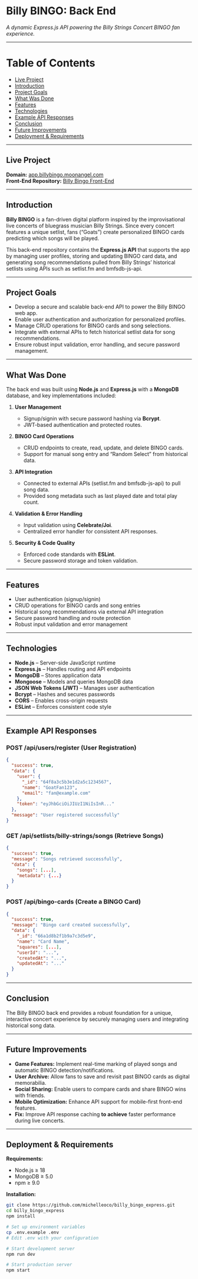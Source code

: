 # Billy BINGO: Back End

_A dynamic Express.js API powering the Billy Strings Concert BINGO fan experience._

---

# Table of Contents

- [Live Project](#live-project)
- [Introduction](#introduction)
- [Project Goals](#project-goals)
- [What Was Done](#what-was-done)
- [Features](#features)
- [Technologies](#technologies)
- [Example API Responses](#example-api-responses)
- [Conclusion](#conclusion)
- [Future Improvements](#future-improvements)
- [Deployment & Requirements](#deployment--requirements)

---

## Live Project

**Domain:** [app.billybingo.moonangel.com](https://app.billybingo.moonangel.com/)  
**Front-End Repository:** [Billy Bingo Front-End](https://github.com/michelleoco/billy_bingo_react)

---

## Introduction

**Billy BINGO** is a fan-driven digital platform inspired by the improvisational live concerts of bluegrass musician Billy Strings. Since every concert features a unique setlist, fans (“Goats”) create personalized BINGO cards predicting which songs will be played.

This back-end repository contains the **Express.js API** that supports the app by managing user profiles, storing and updating BINGO card data, and generating song recommendations pulled from Billy Strings’ historical setlists using APIs such as setlist.fm and bmfsdb-js-api.

---

## Project Goals

- Develop a secure and scalable back-end API to power the Billy BINGO web app.
- Enable user authentication and authorization for personalized profiles.
- Manage CRUD operations for BINGO cards and song selections.
- Integrate with external APIs to fetch historical setlist data for song recommendations.
- Ensure robust input validation, error handling, and secure password management.

---

## What Was Done

The back end was built using **Node.js** and **Express.js** with a **MongoDB** database, and key implementations included:

1. **User Management**

   - Signup/signin with secure password hashing via **Bcrypt**.
   - JWT-based authentication and protected routes.

2. **BINGO Card Operations**

   - CRUD endpoints to create, read, update, and delete BINGO cards.
   - Support for manual song entry and “Random Select” from historical data.

3. **API Integration**

   - Connected to external APIs (setlist.fm and bmfsdb-js-api) to pull song data.
   - Provided song metadata such as last played date and total play count.

4. **Validation & Error Handling**

   - Input validation using **Celebrate/Joi**.
   - Centralized error handler for consistent API responses.

5. **Security & Code Quality**

   - Enforced code standards with **ESLint**.
   - Secure password storage and token validation.

---

## Features

- User authentication (signup/signin)
- CRUD operations for BINGO cards and song entries
- Historical song recommendations via external API integration
- Secure password handling and route protection
- Robust input validation and error management

---

## Technologies

- **Node.js** – Server-side JavaScript runtime
- **Express.js** – Handles routing and API endpoints
- **MongoDB** – Stores application data
- **Mongoose** – Models and queries MongoDB data
- **JSON Web Tokens (JWT)** – Manages user authentication
- **Bcrypt** – Hashes and secures passwords
- **CORS** – Enables cross-origin requests
- **ESLint** – Enforces consistent code style

---

## Example API Responses

### POST /api/users/register (User Registration)

```json
{
  "success": true,
  "data": {
    "user": {
      "_id": "64f8a3c5b3e1d2a5c1234567",
      "name": "GoatFan123",
      "email": "fan@example.com"
    },
    "token": "eyJhbGciOiJIUzI1NiIsInR..."
  },
  "message": "User registered successfully"
}
```

### GET /api/setlists/billy-strings/songs (Retrieve Songs)

```json
{
  "success": true,
  "message": "Songs retrieved successfully",
  "data": {
    "songs": [...],
    "metadata": {...}
  }
}
```

### POST /api/bingo-cards (Create a BINGO Card)

```json
{
  "success": true,
  "message": "Bingo card created successfully",
  "data": {
    "_id": "66a1d8b2f1b9a7c3d5e9",
    "name": "Card Name",
    "squares": [...],
    "userId": "...",
    "createdAt": "...",
    "updatedAt": "..."
  }
}
```

---

## Conclusion

The Billy BINGO back end provides a robust foundation for a unique, interactive concert experience by securely managing users and integrating historical song data.

---

## Future Improvements

- **Game Features:** Implement real-time marking of played songs and automatic BINGO detection/notifications.
- **User Archive:** Allow fans to save and revisit past BINGO cards as digital memorabilia.
- **Social Sharing:** Enable users to compare cards and share BINGO wins with friends.
- **Mobile Optimization:** Enhance API support for mobile-first front-end features.
- **Fix:** Improve API response caching **to achieve** faster performance during live concerts.

---

## Deployment & Requirements

**Requirements:**

- Node.js ≥ 18
- MongoDB ≥ 5.0
- npm ≥ 9.0

**Installation:**

```bash
git clone https://github.com/michelleoco/billy_bingo_express.git
cd billy_bingo_express
npm install

# Set up environment variables
cp .env.example .env
# Edit .env with your configuration

# Start development server
npm run dev

# Start production server
npm start
```
